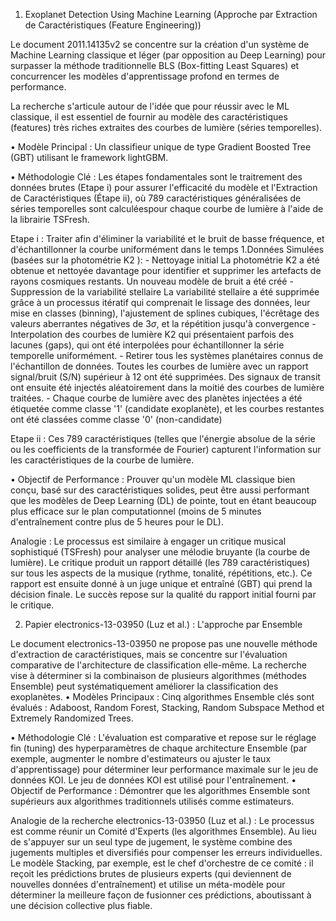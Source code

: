 1. Exoplanet Detection Using Machine Learning (Approche par Extraction de Caractéristiques (Feature Engineering))

Le document 2011.14135v2 se concentre sur la création d'un système de Machine Learning classique et léger (par opposition au Deep Learning) pour surpasser la méthode traditionnelle BLS (Box-fitting Least Squares) et concurrencer les modèles d'apprentissage profond en termes de performance.

La recherche s'articule autour de l'idée que pour réussir avec le ML classique, il est essentiel de fournir au modèle des caractéristiques (features) très riches extraites des courbes de lumière (séries temporelles).

• Modèle Principal : Un classifieur unique de type Gradient Boosted Tree (GBT) utilisant le framework lightGBM.

• Méthodologie Clé : 
Les étapes fondamentales sont le traitrement des données brutes (Etape i) pour assurer l'efficacité du modèle 
et l'Extraction de Caractéristiques (Étape ii), où 789 caractéristiques généralisées de séries temporelles sont calculéespour chaque courbe de lumière à l'aide de la librairie TSFresh. 

Etape i : Traiter afin d'éliminer la variabilité et le bruit de basse fréquence, et d'échantillonner la courbe uniformément dans le temps 
    1.Données Simulées (basées sur la photométrie K2 ):
        - Nettoyage initial La photométrie K2 a été obtenue et nettoyée davantage pour identifier et supprimer les artefacts de rayons cosmiques restants. Un nouveau modèle de bruit a été créé
        - Suppression de la variabilité stellaire La variabilité stellaire a été supprimée grâce à un processus itératif qui comprenait le lissage des données, leur mise en classes (binning), l'ajustement de splines cubiques, l'écrêtage des valeurs aberrantes négatives de $3\sigma$, et la répétition jusqu'à convergence
        - Interpolation des courbes de lumière K2 qui présentaient parfois des lacunes (gaps), qui ont été interpolées pour échantillonner la série temporelle uniformément.
        - Retirer tous les systèmes planétaires connus de l'échantillon de données. Toutes les courbes de lumière avec un rapport signal/bruit (S/N) supérieur à 12 ont été supprimées. Des signaux de transit ont ensuite été injectés aléatoirement dans la moitié des courbes de lumière traitées.
        - Chaque courbe de lumière avec des planètes injectées a été étiquetée comme classe '1' (candidate exoplanète), et les courbes restantes ont été classées comme classe '0' (non-candidate)
    

 Etape ii : Ces 789 caractéristiques (telles que l'énergie absolue de la série ou les coefficients de la transformée de Fourier) capturent l'information sur les caractéristiques de la courbe de lumière.


• Objectif de Performance : Prouver qu'un modèle ML classique bien conçu, basé sur des caractéristiques solides, peut être aussi performant que les modèles de Deep Learning (DL) de pointe, tout en étant beaucoup plus efficace sur le plan computationnel (moins de 5 minutes d'entraînement contre plus de 5 heures pour le DL).

Analogie : Le processus est similaire à engager un critique musical sophistiqué (TSFresh) pour analyser une mélodie bruyante (la courbe de lumière). Le critique produit un rapport détaillé (les 789 caractéristiques) sur tous les aspects de la musique (rythme, tonalité, répétitions, etc.). Ce rapport est ensuite donné à un juge unique et entraîné (GBT) qui prend la décision finale. Le succès repose sur la qualité du rapport initial fourni par le critique.

2. Papier electronics-13-03950 (Luz et al.) : L'approche par Ensemble

Le document electronics-13-03950 ne propose pas une nouvelle méthode d'extraction de caractéristiques, mais se concentre sur l'évaluation comparative de l'architecture de classification elle-même. La recherche vise à déterminer si la combinaison de plusieurs algorithmes (méthodes Ensemble) peut systématiquement améliorer la classification des exoplanètes.
• Modèles Principaux : Cinq algorithmes Ensemble clés sont évalués : Adaboost, Random Forest, Stacking, Random Subspace Method et Extremely Randomized Trees.

• Méthodologie Clé : L'évaluation est comparative et repose sur le réglage fin (tuning) des hyperparamètres de chaque architecture Ensemble (par exemple, augmenter le nombre d'estimateurs ou ajuster le taux d'apprentissage) pour déterminer leur performance maximale sur le jeu de données KOI. Le jeu de données KOI est utilisé pour l'entraînement.
• Objectif de Performance : Démontrer que les algorithmes Ensemble sont supérieurs aux algorithmes traditionnels utilisés comme estimateurs.

Analogie de la recherche electronics-13-03950 (Luz et al.) : Le processus est comme réunir un Comité d'Experts (les algorithmes Ensemble). Au lieu de s'appuyer sur un seul type de jugement, le système combine des jugements multiples et diversifiés pour compenser les erreurs individuelles. Le modèle Stacking, par exemple, est le chef d'orchestre de ce comité : il reçoit les prédictions brutes de plusieurs experts (qui deviennent de nouvelles données d'entraînement) et utilise un méta-modèle pour déterminer la meilleure façon de fusionner ces prédictions, aboutissant à une décision collective plus fiable.

